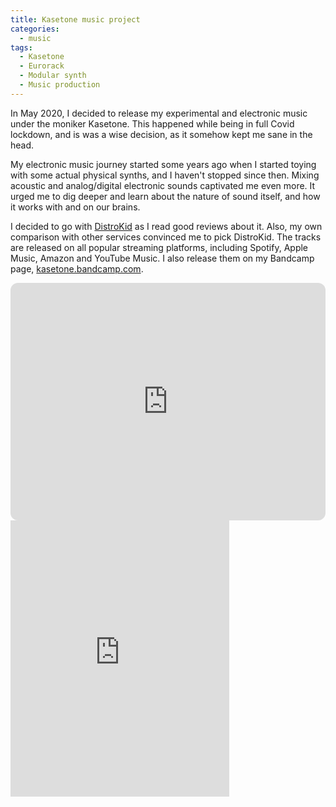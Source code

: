 ```yaml
---
title: Kasetone music project
categories:
  - music
tags:
  - Kasetone
  - Eurorack
  - Modular synth
  - Music production
---
```


In May 2020, I decided to release my experimental and electronic music under the moniker Kasetone. This happened while being in full Covid lockdown, and is was a wise decision, as it somehow kept me sane in the head. 

My electronic music journey started some years ago when I started toying with some actual physical synths, and I haven't stopped since then. Mixing acoustic and analog/digital electronic sounds captivated me even more. It urged me to dig deeper and learn about the nature of sound itself, and how it works with and on our brains.

I decided to go with <a href="https://distrokid.com" target="_blank" alt="DistroKid">DistroKid</a> as I read good reviews about it. Also, my own comparison with other services convinced me to pick DistroKid. The tracks are released on all popular streaming platforms, including Spotify, Apple Music, Amazon and YouTube Music. I also release them on my Bandcamp page, <a href="https://kasetone.bandcamp.com" target="_blank" alt="Kasetone music, Bandcamp">kasetone.bandcamp.com</a>.

<iframe style="border-radius:12px; width 350px; align:center;" src="https://open.spotify.com/embed/artist/714kcjHtIIOqGK3WwSaP1U?utm_source=generator" width="100%" height="380" frameBorder="0" allowfullscreen="" allow="autoplay; clipboard-write; encrypted-media; fullscreen; picture-in-picture"></iframe>

<iframe style="border: 0; width: 350px; height: 442px;align:center;" src="https://bandcamp.com/EmbeddedPlayer/track=1713875713/size=large/bgcol=ffffff/linkcol=0687f5/tracklist=false/transparent=true/" seamless><a href="https://kasetone.bandcamp.com/track/high-temple">High Temple by Kasetone</a></iframe>
